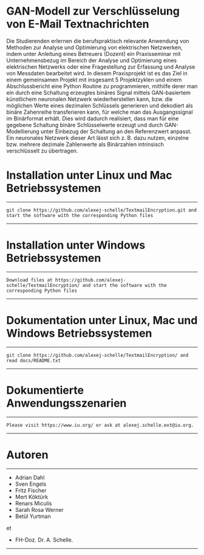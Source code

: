 # GAN-Modell zur Verschlüsselung von E-Mail Textnachrichten 
Die Studierenden erlernen die berufspraktisch relevante Anwendung von Methoden zur Analyse und Optimierung von elektrischen Netzwerken, indem unter Anleitung eines Betreuers (Dozent) ein Praxisseminar mit Unternehmensbezug im Bereich der Analyse und Optimierung eines elektrischen Netzwerks oder eine Fragestellung zur Erfassung und Analyse von Messdaten bearbeitet wird. In diesem Praxisprojekt ist es das Ziel in einem gemeinsamen Projekt mit insgesamt 5 Projektzyklen und einem Abschlussbericht eine Python Routine zu 
programmieren, mithilfe derer man ein durch eine Schaltung erzeugtes binäres Signal mittels GAN-basiertem künstlichem neuronalen Netzwerk wiederherstellen kann, bzw. die möglichen Werte eines dezimalen Schlüssels generieren und dekodiert als binäre Zahenreihe transferieren kann, für welche man das Ausgangssignal im Binärformat erhält. Dies wird dadurch realisiert, dass man für eine gegebene Schaltung binäre Schlüsselwerte erzeugt und durch GAN-Modellierung unter Einbezug der Schaltung an den Referenzwert anpasst. Ein neuronales Netzwerk dieser Art lässt sich z. B. dazu nutzen, einzelne bzw. mehrere dezimale Zahlenwerte als Binärzahlen intrinsisch verschlüsselt zu übertragen.

# Installation unter Linux und Mac Betriebssystemen
**************************************************************************************************************************************
    git clone https://github.com/alexej-schelle/TextmailEncryption.git and start the software with the corresponding Python files
**************************************************************************************************************************************

# Installation unter Windows Betriebssystemen
**************************************************************************************************************************************
    Download files at https://github.com/alexej-schelle/TextmailEncryption/ and start the software with the corresponding Python files
**************************************************************************************************************************************

# Dokumentation unter Linux, Mac und Windows Betriebssystemen
**************************************************************************************************************************************
    git clone https://github.com/alexej-schelle/TextmailEncryption/ and read docs/README.txt
**************************************************************************************************************************************

# Dokumentierte Anwendungsszenarien
***********************************************************************************************************************************************************************************************

    Please visit https://www.iu.org/ or ask at alexej.schelle.ext@iu.org.

***********************************************************************************************************************************************************************************************

# Autoren

*********************************************************************************************************************

   - Adrian Dahl
   - Sven Engels
   - Fritz Fischer
   - Mert Köktürk
   - Renars Miculis
   - Sarah Rosa Werner
   - Betül Yurtman

   et

   - FH-Doz. Dr. A. Schelle.
  
*********************************************************************************************************************





